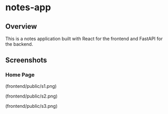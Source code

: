 # notes-app

## Overview

This is a notes application built with React for the frontend and FastAPI for the backend.

## Screenshots

### Home Page

(frontend/public/s1.png)

(frontend/public/s2.png)

(frontend/public/s3.png)
